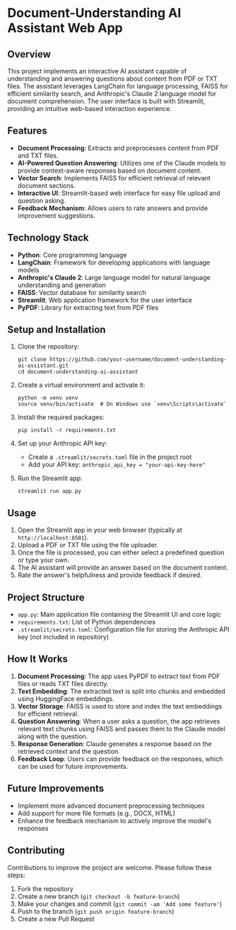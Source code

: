 # Document-Understanding AI Assistant Web App

## Overview

This project implements an interactive AI assistant capable of understanding and answering questions about content from PDF or TXT files. The assistant leverages LangChain for language processing, FAISS for efficient similarity search, and Anthropic's Claude 2 language model for document comprehension. The user interface is built with Streamlit, providing an intuitive web-based interaction experience.

## Features

- **Document Processing**: Extracts and preprocesses content from PDF and TXT files.
- **AI-Powered Question Answering**: Utilizes one of the Claude models to provide context-aware responses based on document content.
- **Vector Search**: Implements FAISS for efficient retrieval of relevant document sections.
- **Interactive UI**: Streamlit-based web interface for easy file upload and question asking.
- **Feedback Mechanism**: Allows users to rate answers and provide improvement suggestions.

## Technology Stack

- **Python**: Core programming language
- **LangChain**: Framework for developing applications with language models
- **Anthropic's Claude 2**: Large language model for natural language understanding and generation
- **FAISS**: Vector database for similarity search
- **Streamlit**: Web application framework for the user interface
- **PyPDF**: Library for extracting text from PDF files

## Setup and Installation

1. Clone the repository:
   ```
   git clone https://github.com/your-username/document-understanding-ai-assistant.git
   cd document-understanding-ai-assistant
   ```

2. Create a virtual environment and activate it:
   ```
   python -m venv venv
   source venv/bin/activate  # On Windows use `venv\Scripts\activate`
   ```

3. Install the required packages:
   ```
   pip install -r requirements.txt
   ```

4. Set up your Anthropic API key:
   - Create a `.streamlit/secrets.toml` file in the project root
   - Add your API key: `anthropic_api_key = "your-api-key-here"`

5. Run the Streamlit app:
   ```
   streamlit run app.py
   ```

## Usage

1. Open the Streamlit app in your web browser (typically at `http://localhost:8501`).
2. Upload a PDF or TXT file using the file uploader.
3. Once the file is processed, you can either select a predefined question or type your own.
4. The AI assistant will provide an answer based on the document content.
5. Rate the answer's helpfulness and provide feedback if desired.

## Project Structure

- `app.py`: Main application file containing the Streamlit UI and core logic
- `requirements.txt`: List of Python dependencies
- `.streamlit/secrets.toml`: Configuration file for storing the Anthropic API key (not included in repository)

## How It Works

1. **Document Processing**: The app uses PyPDF to extract text from PDF files or reads TXT files directly.
2. **Text Embedding**: The extracted text is split into chunks and embedded using HuggingFace embeddings.
3. **Vector Storage**: FAISS is used to store and index the text embeddings for efficient retrieval.
4. **Question Answering**: When a user asks a question, the app retrieves relevant text chunks using FAISS and passes them to the Claude model along with the question.
5. **Response Generation**: Claude generates a response based on the retrieved context and the question.
6. **Feedback Loop**: Users can provide feedback on the responses, which can be used for future improvements.

## Future Improvements

- Implement more advanced document preprocessing techniques
- Add support for more file formats (e.g., DOCX, HTML)
- Enhance the feedback mechanism to actively improve the model's responses

## Contributing

Contributions to improve the project are welcome. Please follow these steps:

1. Fork the repository
2. Create a new branch (`git checkout -b feature-branch`)
3. Make your changes and commit (`git commit -am 'Add some feature'`)
4. Push to the branch (`git push origin feature-branch`)
5. Create a new Pull Request
